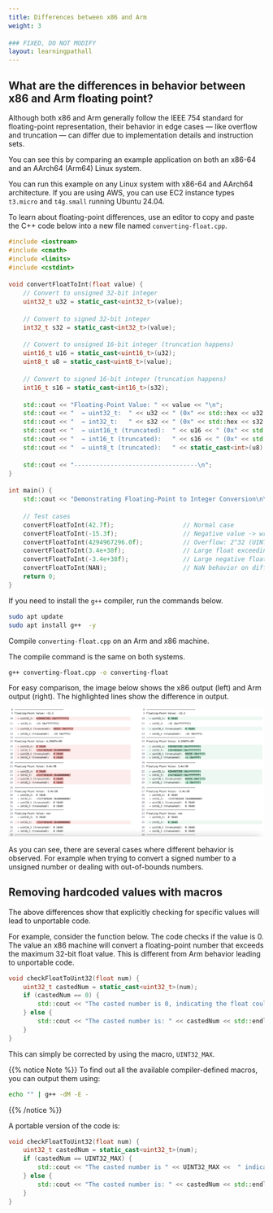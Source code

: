 ```yaml
---
title: Differences between x86 and Arm
weight: 3

### FIXED, DO NOT MODIFY
layout: learningpathall
---
```


## What are the differences in behavior between x86 and Arm floating point?

Although both x86 and Arm generally follow the IEEE 754 standard for floating-point representation, their behavior in edge cases — like overflow and truncation — can differ due to implementation details and instruction sets.

You can see this by comparing an example application on both an x86-64 and an AArch64 (Arm64) Linux system. 

You can run this example on any Linux system with x86-64 and AArch64 architecture. If you are using AWS, you can use EC2 instance types `t3.micro` and `t4g.small` running Ubuntu 24.04.

To learn about floating-point differences, use an editor to copy and paste the C++ code below into a new file named `converting-float.cpp`.

```cpp
#include <iostream>
#include <cmath>
#include <limits>
#include <cstdint>

void convertFloatToInt(float value) {
    // Convert to unsigned 32-bit integer
    uint32_t u32 = static_cast<uint32_t>(value);

    // Convert to signed 32-bit integer
    int32_t s32 = static_cast<int32_t>(value);

    // Convert to unsigned 16-bit integer (truncation happens)
    uint16_t u16 = static_cast<uint16_t>(u32); 
    uint8_t u8 = static_cast<uint8_t>(value); 

    // Convert to signed 16-bit integer (truncation happens)
    int16_t s16 = static_cast<int16_t>(s32);

    std::cout << "Floating-Point Value: " << value << "\n";
    std::cout << "  → uint32_t:  " << u32 << " (0x" << std::hex << u32 << std::dec << ")\n";
    std::cout << "  → int32_t:   " << s32 << " (0x" << std::hex << s32 << std::dec << ")\n";
    std::cout << "  → uint16_t (truncated):  " << u16 << " (0x" << std::hex << u16 << std::dec << ")\n";
    std::cout << "  → int16_t (truncated):   " << s16 << " (0x" << std::hex << s16 << std::dec << ")\n";
    std::cout << "  → uint8_t (truncated):   " << static_cast<int>(u8) << std::endl;

    std::cout << "----------------------------------\n";
}

int main() {
    std::cout << "Demonstrating Floating-Point to Integer Conversion\n\n";

    // Test cases
    convertFloatToInt(42.7f);                   // Normal case
    convertFloatToInt(-15.3f);                  // Negative value -> wraps on unsigned
    convertFloatToInt(4294967296.0f);           // Overflow: 2^32 (UINT32_MAX + 1)
    convertFloatToInt(3.4e+38f);                // Large float exceeding UINT32_MAX
    convertFloatToInt(-3.4e+38f);               // Large negative float
    convertFloatToInt(NAN);                     // NaN behavior on different platforms
    return 0;
}
```

If you need to install the `g++` compiler, run the commands below. 

```bash
sudo apt update
sudo apt install g++  -y
```

Compile `converting-float.cpp` on an Arm and x86 machine. 

The compile command is the same on both systems.

```bash
g++ converting-float.cpp -o converting-float 
```

For easy comparison, the image below shows the x86 output (left) and Arm output (right). The  highlighted lines show the difference in output. 

![differences](./differences.png)

As you can see, there are several cases where different behavior is observed. For example when trying to convert a signed number to a unsigned number or dealing with out-of-bounds numbers. 

## Removing hardcoded values with macros

The above differences show that explicitly checking for specific values will lead to unportable code. 

For example, consider the function below. The code checks if the value is 0. The value an x86 machine will convert a floating-point number that exceeds the maximum 32-bit float value. This is different from Arm behavior leading to unportable code. 

```cpp
void checkFloatToUint32(float num) {
    uint32_t castedNum = static_cast<uint32_t>(num);
    if (castedNum == 0) {
        std::cout << "The casted number is 0, indicating the float could out of bounds for uint32_t." << std::endl;
    } else {
        std::cout << "The casted number is: " << castedNum << std::endl;
    }
}
```

This can simply be corrected by using the macro, `UINT32_MAX`. 

{{% notice Note %}} 
To find out all the available compiler-defined macros, you can output them using:
```bash
echo "" | g++ -dM -E -
```
{{% /notice %}}

A portable version of the code is:

```cpp
void checkFloatToUint32(float num) {
    uint32_t castedNum = static_cast<uint32_t>(num);
    if (castedNum == UINT32_MAX) {
        std::cout << "The casted number is " << UINT32_MAX <<  " indicating the float was out of bounds for uint32_t." << std::endl;
    } else {
        std::cout << "The casted number is: " << castedNum << std::endl;
    }
}
```

